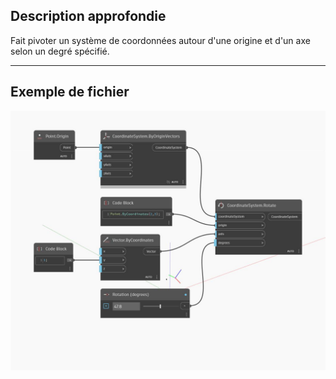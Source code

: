 <!--- Autodesk.DesignScript.Geometry.CoordinateSystem.Rotate(origin, axis, degrees) --->
<!--- 3JO6UW566EG3MSCU25AGJTTDKZSMAZZO7D4VC5APLFDZVUEMPDSA --->
## Description approfondie
Fait pivoter un système de coordonnées autour d'une origine et d'un axe selon un degré spécifié.
___
## Exemple de fichier

![Rotate (origin, axis, degrees)](./3JO6UW566EG3MSCU25AGJTTDKZSMAZZO7D4VC5APLFDZVUEMPDSA_img.jpg)

